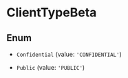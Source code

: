 # ClientTypeBeta

## Enum


* `Confidential` (value: `'CONFIDENTIAL'`)

* `Public` (value: `'PUBLIC'`)

